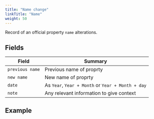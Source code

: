 ```yaml
---
title: "Name change"
linkTitle: "Name"
weight: 50
---
```


Record of an official property `name` alterations.

## Fields

| Field            | Summary                     		   |
| ---------------  | ------------------------------------- |
| `previous name`  | Previous name of proprty       	   |
| `new name`  	   | New name of proprty   				   |
| `date`   | As `Year`, `Year + Month` or `Year + Month + day`     |
| `note`  	| Any relevant information to give context    |

## Example